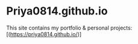 # Priya0814.github.io
This site contains my portfolio & personal projects: [(https://priya0814.github.io/)]
